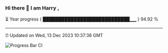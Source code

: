 ### Hi there 👋 I am Harry , 

⏳ Year progress { ████████████████████████████▁▁ } 94.92 %

---

⏰ Updated on Wed, 13 Dec 2023 10:37:38 GMT

![Progress Bar CI](https://github.com/duykhang68/duykhang68/workflows/Progress%20Bar%20CI/badge.svg)
